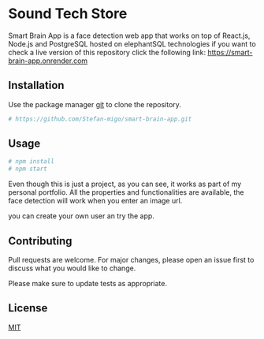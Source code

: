 # Sound Tech Store

Smart Brain App is a face detection web app that works on top of React.js, Node.js and PostgreSQL hosted on elephantSQL technologies 
if you want to check a live version of this repository click the following link: 
https://smart-brain-app.onrender.com

## Installation

Use the package manager [git](https://git-scm.com) to clone the repository.

```bash
# https://github.com/Stefan-migo/smart-brain-app.git
```

## Usage

```bash
# npm install
# npm start
```
Even though this is just a project, as you can see, it works as part of my personal portfolio. All the properties and functionalities are available, the face detection will work when you enter an image url.

you can create your own user an try the app.


## Contributing
 
Pull requests are welcome. For major changes, please open an issue first to discuss what you would like to change.

Please make sure to update tests as appropriate.

## License
[MIT](https://github.com/Stefan-migo)
